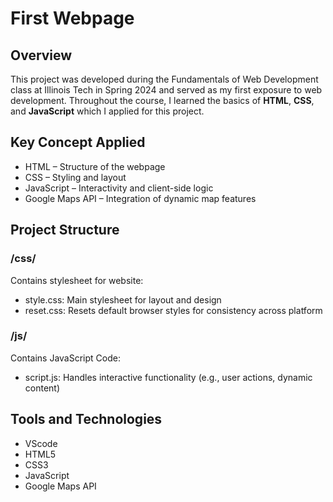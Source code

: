 # First Webpage
## Overview
This project was developed during the Fundamentals of Web Development class at Illinois Tech in Spring 2024 and served as my first exposure to web development. Throughout the course, I learned the basics of **HTML**, **CSS**, and **JavaScript** which I applied for this project.

## Key Concept Applied
* HTML – Structure of the webpage
* CSS – Styling and layout
* JavaScript – Interactivity and client-side logic
* Google Maps API – Integration of dynamic map features

## Project Structure
### /css/
Contains stylesheet for website: 
* style.css: Main stylesheet for layout and design
* reset.css: Resets default browser styles for consistency across platform

### /js/ 
Contains JavaScript Code:
* script.js: Handles interactive functionality (e.g., user actions, dynamic content)

## Tools and Technologies
* VScode
* HTML5
* CSS3
* JavaScript
* Google Maps API
